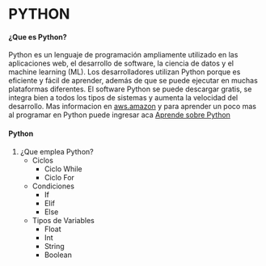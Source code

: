 # PYTHON

#### ¿Que es Python?
Python es un lenguaje de programación ampliamente utilizado en las aplicaciones web, el desarrollo de software, la ciencia de datos y el machine learning (ML). Los desarrolladores utilizan Python porque es eficiente y fácil de aprender, además de que se puede ejecutar en muchas plataformas diferentes. El software Python se puede descargar gratis, se integra bien a todos los tipos de sistemas y aumenta la velocidad del desarrollo. Mas informacion en [aws.amazon](https://aws.amazon.com/es/what-is/python/) y para aprender un poco mas al programar en Python puede ingresar aca [Aprende sobre Python](https://www.freecodecamp.org/espanol/news/python-ejemplos-de-codigo-tutorial-de-programacion-en-python-desde-cero-para-principiantes/)

#### Python
1. ¿Que emplea Python?
    - Ciclos
        - Ciclo While
        - Ciclo For
    - Condiciones
        - If
        - Elif
        - Else
    - Tipos de Variables
        - Float
        - Int
        - String
        - Boolean
 
